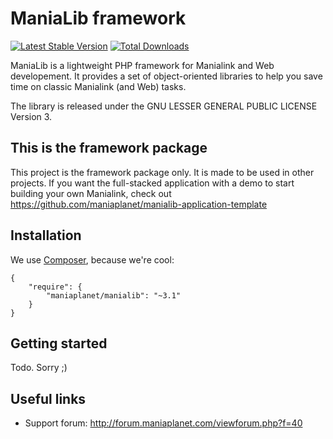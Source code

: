 ManiaLib framework
===================================================

[![Latest Stable Version](https://poser.pugx.org/maniaplanet/manialib/v/stable.png)](https://packagist.org/packages/maniaplanet/manialib)
[![Total Downloads](https://poser.pugx.org/maniaplanet/manialib/downloads.png)](https://packagist.org/packages/maniaplanet/manialib)

ManiaLib is a lightweight PHP framework for Manialink and Web developement. It 
provides a set of object-oriented libraries to help you save time on classic 
Manialink (and Web) tasks.

The library is released under the GNU LESSER GENERAL PUBLIC LICENSE Version 3.

This is the framework package
-----------------------------

This project is the framework package only. It is made to be used in other projects. If you want the full-stacked application with a demo to start building your own Manialink, check out https://github.com/maniaplanet/manialib-application-template

Installation
-----------------------------

We use [Composer](https://getcomposer.org/), because we're cool:

```
{
	"require": {
        "maniaplanet/manialib": "~3.1"
    }
}
```

Getting started
---------------

Todo. Sorry ;)

Useful links
------------

* Support forum: http://forum.maniaplanet.com/viewforum.php?f=40

